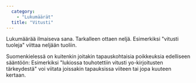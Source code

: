 ```yaml
---
  category: 
    - "Lukumäärät"
  title: "Vitusti"
---
```

Lukumäärää ilmaiseva sana. Tarkalleen ottaen neljä. Esimerkiksi "vitusti tuoleja" viittaa neljään tuoliin.

Suomenkielessä on kuitenkin joitakin tapauskohtaisia poikkeuksia edelliseen sääntöön: Esimerkiksi "lukiossa touhotettiin vitusti yo-kirjoitusten tärkeydestä" voi viitata joissakin tapauksissa viiteen tai jopa kuuteen kertaan.